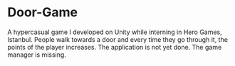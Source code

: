 # Door-Game
A hypercasual game I developed on Unity while interning in Hero Games, Istanbul. People walk towards a door and every time they go through it, the points of the player increases. The application is not yet done. The game manager is missing. 
